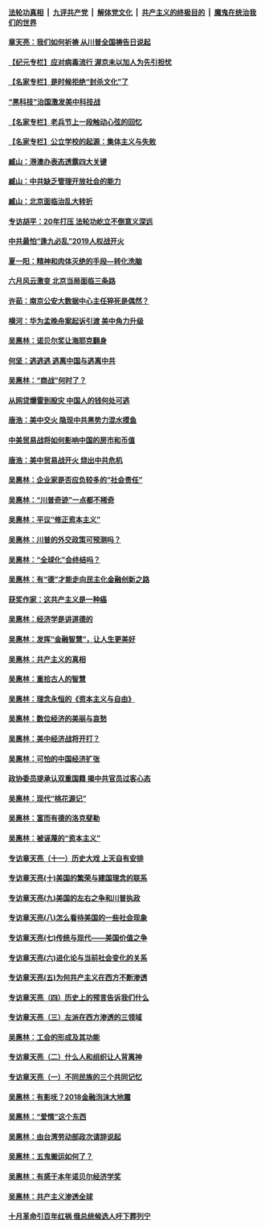 

####  [法轮功真相](../../../../basic/blob/master/README.md?t=07032302) &nbsp;|&nbsp; [九评共产党](../../../../9ping.md/blob/master/README.md?t=07032302) &nbsp;|&nbsp; [解体党文化](../../../../jtdwh.md/blob/master/README.md?t=07032302)  &nbsp;|&nbsp; [共产主义的终极目的](../../../../gczydzjmd.md/blob/master/README.md?t=07032302) &nbsp;|&nbsp; [魔鬼在统治我们的世界](../../../../mgztzwmdsj.md/blob/master/README.md?t=07032302) 

#### [章天亮：我们如何祈祷 从川普全国祷告日说起](../pages/nsc423/n11944627.md?t=07032302) 

#### [【纪元专栏】应对病毒流行 渥京未以加人为先引担忧](../pages/nsc423/n11875714.md?t=07032302) 

#### [【名家专栏】是时候拒绝“封杀文化”了](../pages/nsc423/n11814093.md?t=07032302) 

#### [“黑科技”治国激发美中科技战](../pages/nsc423/n11638056.md?t=07032302) 

#### [【名家专栏】老兵节上一段触动心弦的回忆](../pages/nsc423/n11646016.md?t=07032302) 

#### [【名家专栏】公立学校的起源：集体主义与失败](../pages/nsc423/n11601833.md?t=07032302) 

#### [臧山：港澳办表态透露四大关键](../pages/nsc423/n11421628.md?t=07032302) 

#### [臧山：中共缺乏管理开放社会的能力](../pages/nsc423/n11407457.md?t=07032302) 

#### [臧山：北京面临治乱大转折](../pages/nsc423/n11406895.md?t=07032302) 

#### [专访胡平：20年打压 法轮功屹立不倒意义深远](../pages/nsc423/n11398800.md?t=07032302) 

#### [中共最怕“逢九必乱”2019人权战开火](../pages/nsc423/n11385248.md?t=07032302) 

#### [夏一阳：精神和肉体灭绝的手段—转化洗脑](../pages/nsc423/n11368250.md?t=07032302) 

#### [六月风云激变 北京当局面临三条路](../pages/nsc423/n11313668.md?t=07032302) 

#### [许茹：南京公安大数据中心主任猝死是偶然？](../pages/nsc423/n11064744.md?t=07032302) 

#### [横河：华为孟晚舟案起诉引渡 美中角力升级](../pages/nsc423/n11027230.md?t=07032302) 

#### [吴惠林：诺贝尔奖让海耶克翻身](../pages/nsc423/n10890049.md?t=07032302) 

#### [何坚：逃逃逃 逃离中国与逃离中共](../pages/nsc423/n10592891.md?t=07032302) 

#### [吴惠林：“商战”何时了？](../pages/nsc423/n10573558.md?t=07032302) 

#### [从网贷爆雷到股灾 中国人的钱何处可逃](../pages/nsc423/n10572800.md?t=07032302) 

#### [唐浩：美中交火 隐现中共黑势力混水摸鱼](../pages/nsc423/n10544040.md?t=07032302) 

#### [中美贸易战将如何影响中国的房市和币值](../pages/nsc423/n10543697.md?t=07032302) 

#### [唐浩：美中贸易战开火 烧出中共危机](../pages/nsc423/n10540126.md?t=07032302) 

#### [吴惠林：企业家是否应负较多的“社会责任”](../pages/nsc423/n10535022.md?t=07032302) 

#### [吴惠林：“川普奇迹”一点都不稀奇](../pages/nsc423/n10512808.md?t=07032302) 

#### [吴惠林：平议“修正资本主义”](../pages/nsc423/n10495724.md?t=07032302) 

#### [吴惠林：川普的外交政策可预测吗？](../pages/nsc423/n10462387.md?t=07032302) 

#### [吴惠林：“全球化”会终结吗？](../pages/nsc423/n10452838.md?t=07032302) 

#### [吴惠林：有“德”才能走向民主化金融创新之路](../pages/nsc423/n10432292.md?t=07032302) 

#### [获奖作家：这共产主义是一种癌](../pages/nsc423/n10431541.md?t=07032302) 

#### [吴惠林：经济学是讲道德的](../pages/nsc423/n10398014.md?t=07032302) 

#### [吴惠林：发挥“金融智慧”，让人生更美好](../pages/nsc423/n10375019.md?t=07032302) 

#### [吴惠林：共产主义的真相](../pages/nsc423/n10351394.md?t=07032302) 

#### [吴惠林：重拾古人的智慧](../pages/nsc423/n10337691.md?t=07032302) 

#### [吴惠林：理念永恒的《资本主义与自由》](../pages/nsc423/n10316274.md?t=07032302) 

#### [吴惠林：数位经济的美丽与哀愁](../pages/nsc423/n10292946.md?t=07032302) 

#### [吴惠林：美中经济战将开打？](../pages/nsc423/n10258825.md?t=07032302) 

#### [吴惠林：可怕的中国经济扩张](../pages/nsc423/n10219147.md?t=07032302) 

#### [政协委员提承认双重国籍 揭中共官员过客心态](../pages/nsc423/n10208809.md?t=07032302) 

#### [吴惠林：现代“桃花源记”](../pages/nsc423/n10185234.md?t=07032302) 

#### [吴惠林：富而有德的洛克斐勒](../pages/nsc423/n10142264.md?t=07032302) 

#### [吴惠林：被诬蔑的“资本主义”](../pages/nsc423/n10124816.md?t=07032302) 

#### [专访章天亮（十一）历史大戏 上天自有安排](../pages/nsc423/n10094905.md?t=07032302) 

#### [专访章天亮(十)美国的繁荣与建国理念的联系](../pages/nsc423/n10094899.md?t=07032302) 

#### [专访章天亮(九)美国的左右之争和川普执政](../pages/nsc423/n10094889.md?t=07032302) 

#### [专访章天亮(八)怎么看待美国的一些社会现象](../pages/nsc423/n10094857.md?t=07032302) 

#### [专访章天亮(七)传统与现代——美国价值之争](../pages/nsc423/n10093140.md?t=07032302) 

#### [专访章天亮(六)进化论与当前社会变化的关系](../pages/nsc423/n10092036.md?t=07032302) 

#### [专访章天亮(五)为何共产主义在西方不断渗透](../pages/nsc423/n10083620.md?t=07032302) 

#### [专访章天亮（四）历史上的预言告诉我们什么](../pages/nsc423/n10083606.md?t=07032302) 

#### [专访章天亮（三）左派在西方渗透的三领域](../pages/nsc423/n10081115.md?t=07032302) 

#### [吴惠林：工会的形成及其功能](../pages/nsc423/n10080633.md?t=07032302) 

#### [专访章天亮（二）什么人和组织让人背离神](../pages/nsc423/n10076637.md?t=07032302) 

#### [专访章天亮（一）不同民族的三个共同记忆](../pages/nsc423/n10074188.md?t=07032302) 

#### [吴惠林：有影呒？2018金融泡沫大地震](../pages/nsc423/n10040534.md?t=07032302) 

#### [吴惠林：“爱情”这个东西](../pages/nsc423/n10019423.md?t=07032302) 

#### [吴惠林：由台湾劳动部政次请辞说起](../pages/nsc423/n9979679.md?t=07032302) 

#### [吴惠林：五鬼搬运如何了？](../pages/nsc423/n9925338.md?t=07032302) 

#### [吴惠林：有感于本年诺贝尔经济学奖](../pages/nsc423/n9871883.md?t=07032302) 

#### [吴惠林：共产主义渗透全球](../pages/nsc423/n9812748.md?t=07032302) 

#### [十月革命引百年红祸 俄总统候选人吁下葬列宁](../pages/nsc423/n9810182.md?t=07032302) 

